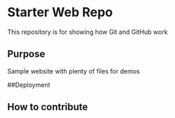 # Starter Web Repo

This repository is for showing how Git and GitHub work

## Purpose

Sample website with plenty of files for demos


##Deployment

## How to contribute 